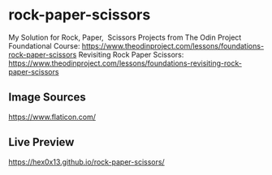 # rock-paper-scissors
My Solution for Rock, Paper,  Scissors Projects from The Odin Project Foundational Course: https://www.theodinproject.com/lessons/foundations-rock-paper-scissors
Revisiting Rock Paper Scissors: 
https://www.theodinproject.com/lessons/foundations-revisiting-rock-paper-scissors
## Image Sources
https://www.flaticon.com/
## Live Preview
https://hex0x13.github.io/rock-paper-scissors/